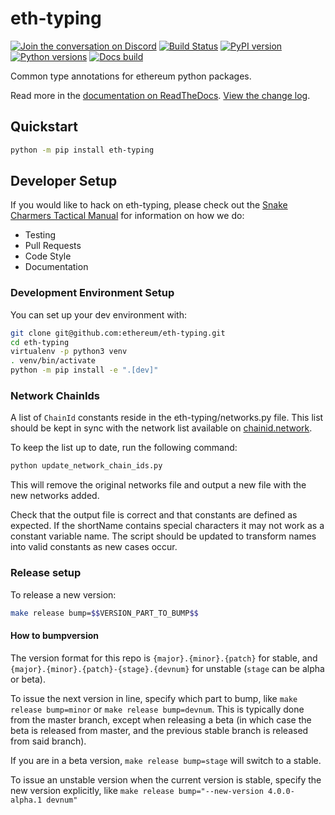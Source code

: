 # eth-typing

[![Join the conversation on Discord](https://img.shields.io/discord/809793915578089484?color=blue&label=chat&logo=discord&logoColor=white)](https://discord.gg/GHryRvPB84)
[![Build Status](https://circleci.com/gh/ethereum/eth-typing.svg?style=shield)](https://circleci.com/gh/ethereum/eth-typing)
[![PyPI version](https://badge.fury.io/py/eth-typing.svg)](https://badge.fury.io/py/eth-typing)
[![Python versions](https://img.shields.io/pypi/pyversions/eth-typing.svg)](https://pypi.python.org/pypi/eth-typing)
[![Docs build](https://readthedocs.org/projects/eth-typing/badge/?version=latest)](https://eth-typing.readthedocs.io/en/latest/?badge=latest)

Common type annotations for ethereum python packages.

Read more in the [documentation on ReadTheDocs](https://eth-typing.readthedocs.io/). [View the change log](https://eth-typing.readthedocs.io/en/latest/release_notes.html).

## Quickstart

```sh
python -m pip install eth-typing
```

## Developer Setup

If you would like to hack on eth-typing, please check out the [Snake Charmers
Tactical Manual](https://github.com/ethereum/snake-charmers-tactical-manual)
for information on how we do:

- Testing
- Pull Requests
- Code Style
- Documentation

### Development Environment Setup

You can set up your dev environment with:

```sh
git clone git@github.com:ethereum/eth-typing.git
cd eth-typing
virtualenv -p python3 venv
. venv/bin/activate
python -m pip install -e ".[dev]"
```

### Network ChainIds

A list of `ChainId` constants reside in the eth-typing/networks.py file. This list should be kept
in sync with the network list available on
[chainid.network](https://chainid.network/chains_mini.json).

To keep the list up to date, run the following command:

```sh
python update_network_chain_ids.py
```

This will remove the original networks file and output a new file with the new networks added.

Check that the output file is correct and that constants are defined as expected. If
the shortName contains special characters it may not work as a constant variable name.
The script should be updated to transform names into valid constants as new cases occur.

### Release setup

To release a new version:

```sh
make release bump=$$VERSION_PART_TO_BUMP$$
```

#### How to bumpversion

The version format for this repo is `{major}.{minor}.{patch}` for stable, and
`{major}.{minor}.{patch}-{stage}.{devnum}` for unstable (`stage` can be alpha or beta).

To issue the next version in line, specify which part to bump,
like `make release bump=minor` or `make release bump=devnum`. This is typically done from the
master branch, except when releasing a beta (in which case the beta is released from master,
and the previous stable branch is released from said branch).

If you are in a beta version, `make release bump=stage` will switch to a stable.

To issue an unstable version when the current version is stable, specify the
new version explicitly, like `make release bump="--new-version 4.0.0-alpha.1 devnum"`

